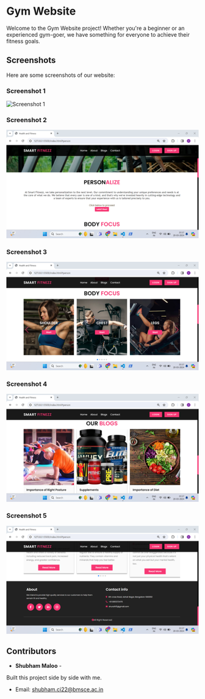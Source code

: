 # Gym Website

Welcome to the Gym Website project! Whether you're a beginner or an experienced gym-goer, we have something for everyone to achieve their fitness goals.

## Screenshots

Here are some screenshots of our website:

### Screenshot 1

![Screenshot 1]("screenshots/Screenshot1.png")

### Screenshot 2

![Screenshot 2](screenshots/Screenshot2.png)

### Screenshot 3

![Screenshot 3](screenshots/Screenshot3.png)

### Screenshot 4

![Screenshot 4](screenshots/Screenshot4.png)

### Screenshot 5

![Screenshot 5](screenshots/Screenshot5.png)

## Contributors

- **Shubham Maloo** -

Built this project side by side with me.

- Email: [shubham.ci22@bmsce.ac.in](mailto:shubham.ci22@bmsce.ac.in)
